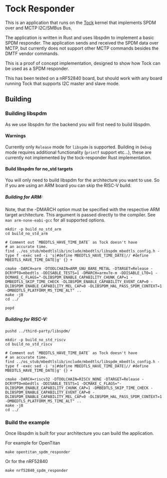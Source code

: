 # Tock Responder

This is an application that runs on the [Tock](https://github.com/tock/tock)
kernel that implements SPDM over and MCTP I2C/SMBus Bus.

The application is written in Rust and uses libspdm to implement a basic SPDM
responder. The application sends and received the SPDM data over MCTP, but
currently does not support other MCTP commands besides the DMTF vendor
commands.

This is a proof of concept implementation, designed to show how Tock can be
used as a SPDM responder.

This has been tested on a nRF52840 board, but should work with any board
running Tock that supports I2C master and slave mode.

## Building

### Building libspdm

As we use libspdm for the backend you will first need to build libspdm.

#### Warnings

Currently only `Release` mode for `libspdm` is supported. Building in `Debug`
mode requires additional functionality (`printf` support etc...), these are
currently not implemented by the tock-responder Rust implementation.

#### Build libspdm for no_std targets

You will only need to build libspdm for the architecture you want to use.
So if you are using an ARM board you can skip the RISC-V build.

##### Building for ARM:

Note, that the -DMARCH option must be specified with the respective ARM target architecture. This argument is passed directly to the compiler. See `man arm-none-eabi-gcc` for all supported options.

```shell
mkdir -p build_no_std_arm
cd build_no_std_arm

# Comment out `MBEDTLS_HAVE_TIME_DATE` as Tock doesn't have
# an accurate time.
find ../os_stub/mbedtlslib/include/mbedtls/libspdm_mbedtls_config.h -type f -exec sed -i 's|#define MBEDTLS_HAVE_TIME_DATE|// #define MBEDTLS_HAVE_TIME_DATE|g' {} +

cmake -DARCH=arm -DTOOLCHAIN=ARM_GNU_BARE_METAL -DTARGET=Release -DCRYPTO=mbedtls -DDISABLE_TESTS=1 -DMARCH=armv7e-m -DDISABLE_LTO=1 -DCMAKE_C_FLAGS="-DLIBSPDM_ENABLE_CAPABILITY_CHUNK_CAP=1 -DMBEDTLS_SKIP_TIME_CHECK -DLIBSPDM_ENABLE_CAPABILITY_EVENT_CAP=0 -DLIBSPDM_ENABLE_CAPABILITY_MEL_CAP=0 -DLIBSPDM_HAL_PASS_SPDM_CONTEXT=1 -DMBEDTLS_PLATFORM_MS_TIME_ALT" ..
make -j8
cd ../

popd
```

##### Building for RISC-V:

```shell
pushd ../third-party/libspdm/

mkdir -p build_no_std_riscv
cd build_no_std_riscv

# Comment out `MBEDTLS_HAVE_TIME_DATE` as Tock doesn't have
# an accurate time.
find ../os_stub/mbedtlslib/include/mbedtls/libspdm_mbedtls_config.h -type f -exec sed -i 's|#define MBEDTLS_HAVE_TIME_DATE|// #define MBEDTLS_HAVE_TIME_DATE|g' {} +

cmake -DARCH=riscv32 -DTOOLCHAIN=RISCV_NONE -DTARGET=Release -DCRYPTO=mbedtls -DDISABLE_TESTS=1 -DCMAKE_C_FLAGS="-DLIBSPDM_ENABLE_CAPABILITY_CHUNK_CAP=1 -DMBEDTLS_SKIP_TIME_CHECK -DLIBSPDM_ENABLE_CAPABILITY_EVENT_CAP=0 -DLIBSPDM_ENABLE_CAPABILITY_MEL_CAP=0 -DLIBSPDM_HAL_PASS_SPDM_CONTEXT=1 -DMBEDTLS_PLATFORM_MS_TIME_ALT" ..
make -j8
cd ../
```


### Build the example

Once libspdm is built for your architecture you can build the application.

For example for OpenTitan

```shell
make opentitan_spdm_responder
```

Or for the nRF52840

```shell
make nrf52840_spdm_responder
```
